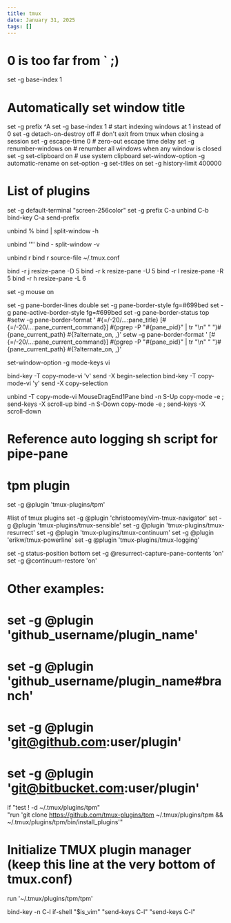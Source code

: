 ```yaml
---
title: tmux
date: January 31, 2025
tags: []
---
```



# 0 is too far from ` ;)
set -g base-index 1

# Automatically set window title
set -g prefix ^A
set -g base-index 1              # start indexing windows at 1 instead of 0
set -g detach-on-destroy off     # don't exit from tmux when closing a session
set -g escape-time 0             # zero-out escape time delay
set -g renumber-windows on       # renumber all windows when any window is closed
set -g set-clipboard on          # use system clipboard
set-window-option -g automatic-rename on
set-option -g set-titles on
set -g history-limit 400000


# List of plugins
set -g default-terminal "screen-256color"
set -g prefix C-a
unbind C-b
bind-key C-a send-prefix

unbind %
bind | split-window -h

unbind '"'
bind - split-window -v

unbind r
bind r source-file ~/.tmux.conf

bind -r j resize-pane -D 5
bind -r k resize-pane -U 5
bind -r l resize-pane -R 5
bind -r h resize-pane -L 6

set -g mouse on

set -g pane-border-lines double
set -g pane-border-style fg=#699bed
set -g pane-active-border-style fg=#699bed
set -g pane-border-status top
#setw -g pane-border-format ' #{=/-20/…:pane_title} [#{=/-20/…:pane_current_command}] #(pgrep -P "#{pane_pid}" | tr "\n" " ")#{pane_current_path} #{?alternate_on,<Alt Mode> ,}'
setw -g pane-border-format ' [#{=/-20/…:pane_current_command}] #(pgrep -P "#{pane_pid}" | tr "\n" " ")#{pane_current_path} #{?alternate_on,<Alt Mode> ,}'

set-window-option -g mode-keys vi

bind-key -T copy-mode-vi 'v' send -X begin-selection
bind-key -T copy-mode-vi 'y' send -X copy-selection

unbind -T copy-mode-vi MouseDragEnd1Pane
bind -n S-Up copy-mode -e \; send-keys -X scroll-up
bind -n S-Down copy-mode -e \; send-keys -X scroll-down

# Reference auto logging sh script for pipe-pane
# tpm plugin 
set -g @plugin 'tmux-plugins/tpm'

#list of tmux plugins
set -g @plugin 'christoomey/vim-tmux-navigator'
set -g @plugin 'tmux-plugins/tmux-sensible'
set -g @plugin 'tmux-plugins/tmux-resurrect'
set -g @plugin 'tmux-plugins/tmux-continuum'
set -g @plugin 'erikw/tmux-powerline'
set -g @plugin 'tmux-plugins/tmux-logging'

set -g status-position bottom
set -g @resurrect-capture-pane-contents 'on'
set -g @continuum-restore 'on'

# Other examples:
# set -g @plugin 'github_username/plugin_name'
# set -g @plugin 'github_username/plugin_name#branch'
# set -g @plugin 'git@github.com:user/plugin'
# set -g @plugin 'git@bitbucket.com:user/plugin'

if "test ! -d ~/.tmux/plugins/tpm" \
   "run 'git clone https://github.com/tmux-plugins/tpm ~/.tmux/plugins/tpm && ~/.tmux/plugins/tpm/bin/install_plugins'"

# Initialize TMUX plugin manager (keep this line at the very bottom of tmux.conf)
run '~/.tmux/plugins/tpm/tpm'

bind-key -n C-l if-shell "$is_vim" "send-keys C-l"  "send-keys C-l"

